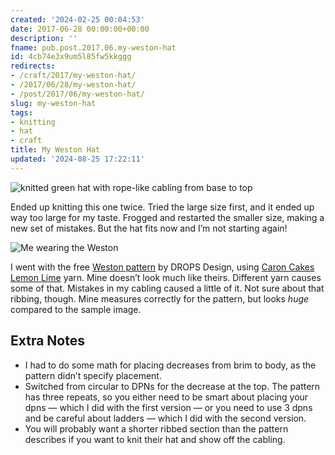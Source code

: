 ```yaml
---
created: '2024-02-25 00:04:53'
date: 2017-06-28 00:00:00+00:00
description: ''
fname: pub.post.2017.06.my-weston-hat
id: 4cb74e3x9um5l85fw5kkggg
redirects:
- /craft/2017/my-weston-hat/
- /2017/06/28/my-weston-hat/
- /post/2017/06/my-weston-hat/
slug: my-weston-hat
tags:
- knitting
- hat
- craft
title: My Weston Hat
updated: '2024-08-25 17:22:11'
---
```


![knitted green hat with rope-like cabling from base to top](assets/img/2017/cover-2017-06-28.jpg)

Ended up knitting this one twice. Tried the large size first, and it ended up way too large for my taste. Frogged and restarted the smaller size, making a new set of mistakes. But the hat fits now and I’m not starting again!

![Me wearing the Weston](assets/img/2017/me-wearing-weston-medium.jpg)

I went with the free [Weston pattern](https://www.garnstudio.com/pattern.php?id=7779&cid=17) by DROPS Design, using [Caron Cakes Lemon Lime](http://www.michaels.com/caron-cakes-yarn/M10481921.html) yarn. Mine doesn’t look much like theirs. Different yarn causes some of that. Mistakes in my cabling caused a little of it. Not sure about that ribbing, though. Mine measures correctly for the pattern, but looks *huge* compared to the sample image.

## Extra Notes

* I had to do some math for placing decreases from brim to body, as the pattern   didn’t specify placement.
* Switched from circular to DPNs for the decrease at the top. The pattern has three repeats, so you either need to be smart about placing your dpns —   which I did with the first version — or you need to use 3 dpns and be careful about ladders — which I did with the second version.
* You will probably want a shorter ribbed section than the pattern describes if you want to knit their hat and show off the cabling.